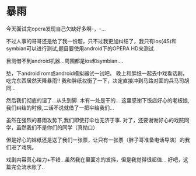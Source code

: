 # 暴雨

今天面试完opera发现自己欠缺好多啊-，-...

不过人事的哥哥还是给了我一份题，只不过我更加纠结了，我只有ios(4S)和symbian可以进行测试,题目要使用android下的OPERA HD来测试..

目测借不到android机器...周围都是ios和symbian....

愁，下android rom或android模拟器试一试吧。 晚上和胖纸一起去中戏看话剧，吃完东西居然天降暴雨!! 我和胖纸权衡了一下，决定直接冲到马路对面的兵马司胡同... 

然后我们彻底的湿了...从头到脚..木有一处是干的... 这里感谢下饭店好心的老板娘,我们纠结的时候,二话不说就借了一把伞给我们... 

虽然在强烈的暴雨攻势下,我们即使打伞也无济于事. 对了，还要谢谢好心的戏院同学，虽然我们不是你们的同学（真拗口）

但是好心的妹纸还是送了我们一张票，让只有一张票（胖子哥准备电话导演）的我们进了戏院。

 戏剧内容真心给力+不错...虽然我在里面冻的发抖，但是我觉得很超值... 好吧，这篇完全流水账了..

